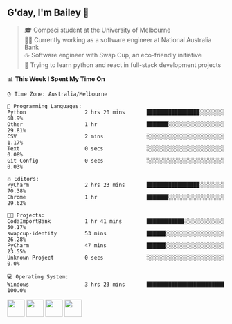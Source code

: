 ## G'day, I'm Bailey 👋

> 🎓 Compsci student at the University of Melbourne <br>
> 👨‍💻 Currently working as a software engineer at National Australia Bank <br>
> ☕️ Software engineer with Swap Cup, an eco-friendly initiative <br>
> 🌱 Trying to learn python and react in full-stack development projects

<!--START_SECTION:waka-->
📊 **This Week I Spent My Time On** 

```text
⌚︎ Time Zone: Australia/Melbourne

💬 Programming Languages: 
Python                   2 hrs 20 mins       █████████████████░░░░░░░░   68.9% 
Other                    1 hr                ███████░░░░░░░░░░░░░░░░░░   29.81% 
CSV                      2 mins              ░░░░░░░░░░░░░░░░░░░░░░░░░   1.17% 
Text                     0 secs              ░░░░░░░░░░░░░░░░░░░░░░░░░   0.08% 
Git Config               0 secs              ░░░░░░░░░░░░░░░░░░░░░░░░░   0.03%

🔥 Editors: 
PyCharm                  2 hrs 23 mins       █████████████████░░░░░░░░   70.38% 
Chrome                   1 hr                ███████░░░░░░░░░░░░░░░░░░   29.62%

🐱‍💻 Projects: 
CodaImportBank           1 hr 41 mins        ████████████░░░░░░░░░░░░░   50.17% 
swapcup-identity         53 mins             ██████░░░░░░░░░░░░░░░░░░░   26.28% 
PyCharm                  47 mins             ██████░░░░░░░░░░░░░░░░░░░   23.55% 
Unknown Project          0 secs              ░░░░░░░░░░░░░░░░░░░░░░░░░   0.0%

💻 Operating System: 
Windows                  3 hrs 23 mins       █████████████████████████   100.0%

```


<!--END_SECTION:waka-->

[<img height="40px" src="https://img.icons8.com/ios-filled/2x/linkedin.png">](https://linkedin.com/in/baileybutler1)
[<img height="40px" src="https://img.icons8.com/ios-filled/2x/github.png">](https://github.com/baely)
[<img height="40px" src="https://img.icons8.com/ios-filled/2x/salesforce.png">](https://trailblazer.me/id/baileybutler)
[<img height="40px" src="https://img.icons8.com/ios-filled/2x/instagram.png">](https://instagram.com/bae1y)
